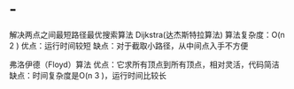# -
解决两点之间最短路径最优搜索算法
Dijkstra(达杰斯特拉算法)
算法复杂度：O(n 2 )
优点：运行时间较短
缺点：对于截取小路径，从中间点入手不方便

弗洛伊德（Floyd）算法
优点：它求所有顶点到所有顶点，相对灵活，代码简洁
缺点：时间复杂度是O(n 3 )，运行时间比较长

